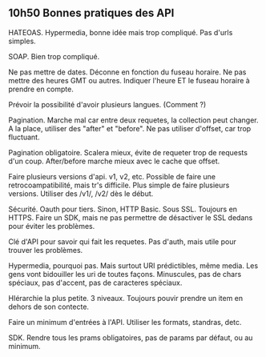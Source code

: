 10h50 Bonnes pratiques des API
------------------------------

HATEOAS. Hypermedia, bonne idée mais trop compliqué. Pas d'urls simples.

SOAP. Bien trop compliqué.

Ne pas mettre de dates. Déconne en fonction du fuseau horaire. Ne pas mettre
des heures GMT ou autres. Indiquer l'heure ET le fuseau horaire à prendre en
compte.

Prévoir la possibilité d'avoir plusieurs langues. (Comment ?)

Pagination. Marche mal car entre deux requetes, la collection peut changer.
A la place, utiliser des "after" et "before". Ne pas utiliser d'offset, car
trop fluctuant.

Pagination obligatoire. Scalera mieux, évite de requeter trop de requests d'un
coup. After/before marche mieux avec le cache que offset.

Faire plusieurs versions d'api. v1, v2, etc. Possible de faire une
retrocoampatibilité, mais tr's difficile. Plus simple de faire plusieurs
versions. Utiliser des /v1/, /v2/ dès le début.

Sécurité. Oauth pour tiers. Sinon, HTTP Basic. Sous SSL. Toujours en HTTPS.
Faire un SDK, mais ne pas permettre de désactiver le SSL dedans pour éviter les
problèmes.

Clé d'API pour savoir qui fait les requetes. Pas d'auth, mais utile pour
trouver les problèmes.

Hypermedia, pourquoi pas. Mais surtout URI prédictibles, même media. Les gens
vont bidouiller les uri de toutes façons. Minuscules, pas de chars spéciaux,
pas d'accent, pas de caracteres spéciaux. 

HIérarchie la plus petite. 3 niveaux. Toujours pouvir prendre un item en dehors
de son contecte.

Faire un minimum d'entrées à l'API. Utiliser les formats, standras, detc.

SDK. Rendre tous les prams obligatoires, pas de params par défaut, ou au
minimum.

